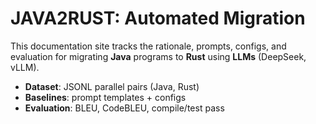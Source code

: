 # JAVA2RUST: Automated Migration

This documentation site tracks the rationale, prompts, configs, and evaluation for migrating **Java** programs to **Rust** using **LLMs** (DeepSeek, vLLM).

- **Dataset**: JSONL parallel pairs (Java, Rust)
- **Baselines**: prompt templates + configs
- **Evaluation**: BLEU, CodeBLEU, compile/test pass
